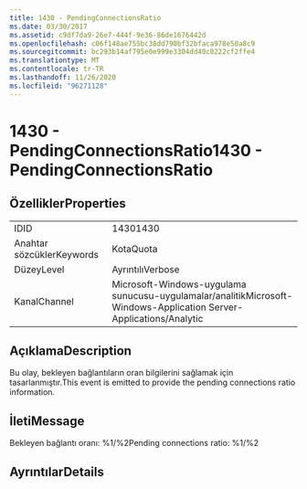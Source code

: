 ```yaml
---
title: 1430 - PendingConnectionsRatio
ms.date: 03/30/2017
ms.assetid: c9df7da9-26e7-444f-9e36-86de1676442d
ms.openlocfilehash: c06f148ae755bc38dd790bf32bfaca978e50a8c9
ms.sourcegitcommit: bc293b14af795e0e999e3304dd40c0222cf2ffe4
ms.translationtype: MT
ms.contentlocale: tr-TR
ms.lasthandoff: 11/26/2020
ms.locfileid: "96271128"
---
```

# <a name="1430---pendingconnectionsratio"></a><span data-ttu-id="d6f5c-102">1430 - PendingConnectionsRatio</span><span class="sxs-lookup"><span data-stu-id="d6f5c-102">1430 - PendingConnectionsRatio</span></span>

## <a name="properties"></a><span data-ttu-id="d6f5c-103">Özellikler</span><span class="sxs-lookup"><span data-stu-id="d6f5c-103">Properties</span></span>  
  
|||  
|-|-|  
|<span data-ttu-id="d6f5c-104">ID</span><span class="sxs-lookup"><span data-stu-id="d6f5c-104">ID</span></span>|<span data-ttu-id="d6f5c-105">1430</span><span class="sxs-lookup"><span data-stu-id="d6f5c-105">1430</span></span>|  
|<span data-ttu-id="d6f5c-106">Anahtar sözcükler</span><span class="sxs-lookup"><span data-stu-id="d6f5c-106">Keywords</span></span>|<span data-ttu-id="d6f5c-107">Kota</span><span class="sxs-lookup"><span data-stu-id="d6f5c-107">Quota</span></span>|  
|<span data-ttu-id="d6f5c-108">Düzey</span><span class="sxs-lookup"><span data-stu-id="d6f5c-108">Level</span></span>|<span data-ttu-id="d6f5c-109">Ayrıntılı</span><span class="sxs-lookup"><span data-stu-id="d6f5c-109">Verbose</span></span>|  
|<span data-ttu-id="d6f5c-110">Kanal</span><span class="sxs-lookup"><span data-stu-id="d6f5c-110">Channel</span></span>|<span data-ttu-id="d6f5c-111">Microsoft-Windows-uygulama sunucusu-uygulamalar/analitik</span><span class="sxs-lookup"><span data-stu-id="d6f5c-111">Microsoft-Windows-Application Server-Applications/Analytic</span></span>|  
  
## <a name="description"></a><span data-ttu-id="d6f5c-112">Açıklama</span><span class="sxs-lookup"><span data-stu-id="d6f5c-112">Description</span></span>  

 <span data-ttu-id="d6f5c-113">Bu olay, bekleyen bağlantıların oran bilgilerini sağlamak için tasarlanmıştır.</span><span class="sxs-lookup"><span data-stu-id="d6f5c-113">This event is emitted to provide the pending connections ratio information.</span></span>  
  
## <a name="message"></a><span data-ttu-id="d6f5c-114">İleti</span><span class="sxs-lookup"><span data-stu-id="d6f5c-114">Message</span></span>  

 <span data-ttu-id="d6f5c-115">Bekleyen bağlantı oranı: %1/%2</span><span class="sxs-lookup"><span data-stu-id="d6f5c-115">Pending connections ratio: %1/%2</span></span>  
  
## <a name="details"></a><span data-ttu-id="d6f5c-116">Ayrıntılar</span><span class="sxs-lookup"><span data-stu-id="d6f5c-116">Details</span></span>
